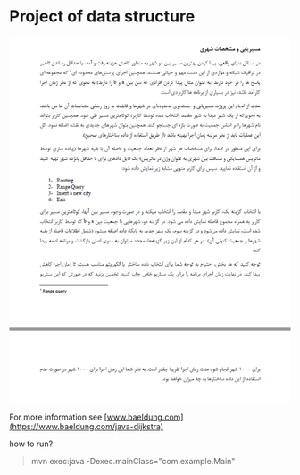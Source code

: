 # Project of data structure
![project](Screenshot%20(53).png)

For more information see [www.baeldung.com](https://www.baeldung.com/java-dijkstra)

how to run?
> mvn exec:java -Dexec.mainClass="com.example.Main"
